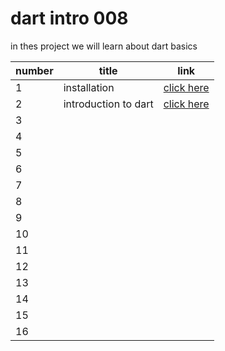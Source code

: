 # dart intro 008
 in thes project we will learn about dart basics
 
|  number |  title | link  |  
|---|---|---|
| 1 |  installation |[click here](./classes/class1.md)   |
| 2  | introduction to dart  |[click here](./dart_intro/class1.md)  | 
| 3  |   |   |  
| 4  |   |   |   
| 5  |   |   |   
| 6  |   |   | 
| 7  |   |   | 
| 8  |   |   | 
| 9  |   |   | 
| 10 |   |   | 
| 11 |   |   | 
| 12 |   |   | 
| 13 |   |   | 
| 14 |   |   | 
| 15 |   |   | 
| 16 |   |   | 